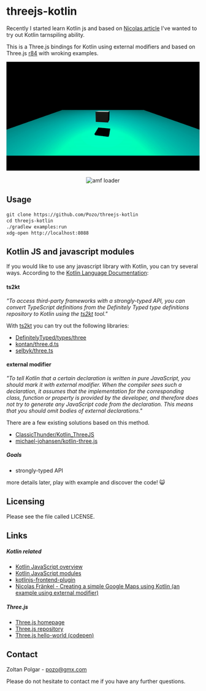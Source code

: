 # threejs-kotlin
Recently I started learn Kotlin js and based on [Nicolas article](https://blog.frankel.ch/kotlin-front-end-developers/) I've wanted to try out Kotlin tarnspiling ability. 

This is a Three.js bindings for Kotlin using external modifiers and based on Three.js [r84](https://github.com/mrdoob/three.js/releases/tag/r84) with wroking examples.

<p align="center"><img src="https://github.com/Pozo/threejs-kotlin/blob/master/hello-world.gif" alt="amf loader"></p>
<p align="center"><img src="https://github.com/Pozo/threejs-kotlin/blob/master/amf-loader.gif" alt="amf loader"></p>

## Usage

    git clone https://github.com/Pozo/threejs-kotlin
    cd threejs-kotlin
    ./gradlew examples:run
    xdg-open http://localhost:8088

## Kotlin JS and javascript modules

If you would like to use any javascript library with Kotlin, you can try several ways.
According to the [Kotlin Language Documentation](https://kotlinlang.org/docs/reference/): 

#### ts2kt
*"To access third-party frameworks with a strongly-typed API, you can convert TypeScript definitions from the Definitely Typed type definitions repository to Kotlin using the [ts2kt](https://github.com/Kotlin/ts2kt) tool."*

With [ts2kt](https://github.com/Kotlin/ts2kt) you can try out the following libraries:
 - [DefinitelyTyped/types/three](https://github.com/DefinitelyTyped/DefinitelyTyped/tree/c91f8ff368ad9f89d2d85511168486247fd93c6e/types/three)
 - [kontan/three.d.ts](https://github.com/kontan/three.d.ts)
 - [selbyk/three.ts](https://github.com/selbyk/three.ts)
 
#### external modifier

*"To tell Kotlin that a certain declaration is written in pure JavaScript, you should mark it with external modifier. When the compiler
sees such a declaration, it assumes that the implementation for the corresponding class, function or property is provided by the
developer, and therefore does not try to generate any JavaScript code from the declaration. This means that you should omit
bodies of external declarations."*

There are a few existing solutions based on this method.

- [ClassicThunder/Kotlin_ThreeJS](https://github.com/ClassicThunder/Kotlin_ThreeJS)
- [michael-johansen/kotlin-three.js](https://github.com/michael-johansen/kotlin-three.js)

##### Goals

 - strongly-typed API
 
  
more details later, play with example and discover the code! :smiley_cat:

## Licensing

Please see the file called LICENSE.

## Links
##### Kotlin related

 - [Kotlin JavaScript overview](http://kotlinlang.org/docs/reference/js-overview.html)
 - [Kotlin JavaScript modules](https://kotlinlang.org/docs/reference/js-modules.html)
 - [kotlinjs-frontend-plugin](https://github.com/Kotlin/kotlin-frontend-plugin)
 - [Nicolas Fränkel - Creating a simple Google Maps using Kotlin (an example using external modifier)](https://blog.frankel.ch/kotlin-front-end-developers)

##### Three.js

 - [Three.js homepage](https://threejs.org/docs/)
 - [Three.js repository](https://github.com/mrdoob/three.js/)
 - [Three.js hello-world (codepen)](http://codepen.io/anon/pen/Wjzjdo?editors=0010)

## Contact

  Zoltan Polgar - pozo@gmx.com
  
  Please do not hesitate to contact me if you have any further questions. 
